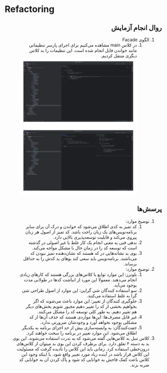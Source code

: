 # Refactoring

<div dir="rtl">

## روال انجام آزمایش
1. الگوی Facade
   1. در کلاس main مشاهده می‌کنیم برای اجرای پارسر تنظیماتی مانند خواندن فایل انجام شده است. این تنظیمات را به کلاس دیگری منتقل کردیم.
   ![1](Images/1.png)
   ![2](Images/2.png)

## پرسش‌ها

1. توضیح موارد:
   1. کد تمیز به کدی اطلاق می‌شود که خواندن و درک آن برای سایر برنامه‌نویس‌های یک زبان راحت باشد. کد تمیز از اصول هر زبان پیروی می‌کند و قابلیت توسعه‌پذیری بالایی دارد.
   2. بدهی فنی به معنی انجام یک کار غلط یا غیر اصولی در گذشته است که توسعه کد را در زمان حال با مشکل مواجه می‌کند.
   3. بوی بد نشانه‌هایی در کد هستند که نشان‌دهنده تمیز نبودن کد می‌باشند. برنامه‌نویس باید سعی کند بوهای بد کدش را به حداقل برساند.
2. توضیح موارد:
   1. بلوترز: این موارد توابع یا کلاس‌های بزرگی هستند که کارهای زیادی انجام می‌دهند. معمولا این مورد از انباشت کدها در طولانی مدت بوجود می‌آید.
   2. سو استفاده کنندگان شی گرایی: این موارد از اصول طراحی شی گرا به غلط استفاده می‌کنند.
   3. جلوگیری کنندگان از تغییر: این موارد باعث می‌شوند که اگر بخواهیم بخشی از کد را تغییر دهیم مجبور شویم بخش‌های دیگر هم تغییر دهیم. به طور کلی توسعه کد را مشکل می‌کنند.
   4. غیر قابل مصرف‌ها: این‌ها مواردی هستند که حذف آن‌ها از کد مشکلی بوجود نخواهد آورد و وجودشان ضرورتی ندارد.
   5. جفت‌کنندگان: به وابسته‌سازی بیش از حد اجزای برنامه به یکدیگر اطلاق می‌شود. این موارد تغییر در برنامه را سخت خواهند کرد. 
3.  کلاس تنبل به کلاس‌هایی گفته می‌شود که به ندرت استفاده می‌شوند. این بوی بد به دسته ۴ تعلق دارد. برای برطرف کردن این بوی بد میتوان از کلاس‌های درون‌خطی استفاده کرد. زمانی باید این کلاس را نادیده گرفت که مسئولیت این کلاس قرار باشد در آینده زیاد مورد تغییر واقع شود. یا اینکه وجود این کلاس باعث کمک فاحش به خوانایی کد شود و پاک کردن آن به خوانایی کد ضربه بزند. 


</div>